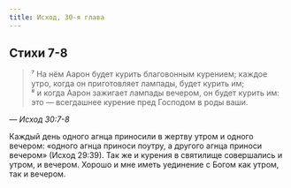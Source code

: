 ```yaml
---
title: Исход, 30-я глава
---
```


## Стихи 7-8

> ⁷ На нём Аарон будет курить благовонным курением; каждое утро, когда он приготовляет лампады, будет курить им;  
> ⁸ и когда Аарон зажигает лампады вечером, он будет курить им: это — всегдашнее курение пред Господом в роды ваши.

— <cite>Исход&nbsp;30:7-8</cite>

Каждый день одного агнца приносили в жертву утром и одного вечером: «одного агнца приноси поутру,
а другого агнца приноси вечером» (Исход 29:39). Так же и курения в святилище
совершались и утром, и вечером. Хорошо и мне иметь уединение с Богом как утром, так и вечером.
